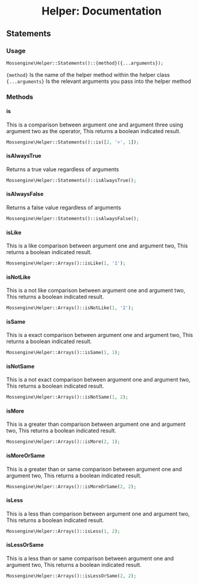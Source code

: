 <h1 align="center">Helper: Documentation</h1>

## Statements

### Usage
```php
Mossengine\Helper::Statements()::{method}({...arguments});
```
`{method}` Is the name of the helper method within the helper class
`{...arguments}` Is the relevant arguments you pass into the helper method

### Methods

#### is
This is a comparison between argument one and argument three using argument two as the operator, This returns a boolean indicated result.
```php
Mossengine\Helper::Statements()::is([2, '>', 1]);
```

#### isAlwaysTrue
Returns a true value regardless of arguments
```php
Mossengine\Helper::Statements()::isAlwaysTrue();
```

#### isAlwaysFalse
Returns a false value regardless of arguments
```php
Mossengine\Helper::Statements()::isAlwaysFalse();
```

#### isLike
This is a like comparison between argument one and argument two, This returns a boolean indicated result.
```php
Mossengine\Helper::Arrays()::isLike(1, '1');
```

#### isNotLike
This is a not like comparison between argument one and argument two, This returns a boolean indicated result.
```php
Mossengine\Helper::Arrays()::isNotLike(1, '2');
```

#### isSame
This is a exact comparison between argument one and argument two, This returns a boolean indicated result.
```php
Mossengine\Helper::Arrays()::isSame(1, 1);
```

#### isNotSame
This is a not exact comparison between argument one and argument two, This returns a boolean indicated result.
```php
Mossengine\Helper::Arrays()::isNotSame(1, 2);
```

#### isMore
This is a greater than comparison between argument one and argument two, This returns a boolean indicated result.
```php
Mossengine\Helper::Arrays()::isMore(2, 1);
```

#### isMoreOrSame
This is a greater than or same comparison between argument one and argument two, This returns a boolean indicated result.
```php
Mossengine\Helper::Arrays()::isMoreOrSame(2, 2);
```

#### isLess
This is a less than comparison between argument one and argument two, This returns a boolean indicated result.
```php
Mossengine\Helper::Arrays()::isLess(1, 2);
```

#### isLessOrSame
This is a less than or same comparison between argument one and argument two, This returns a boolean indicated result.
```php
Mossengine\Helper::Arrays()::isLessOrSame(2, 2);
```
